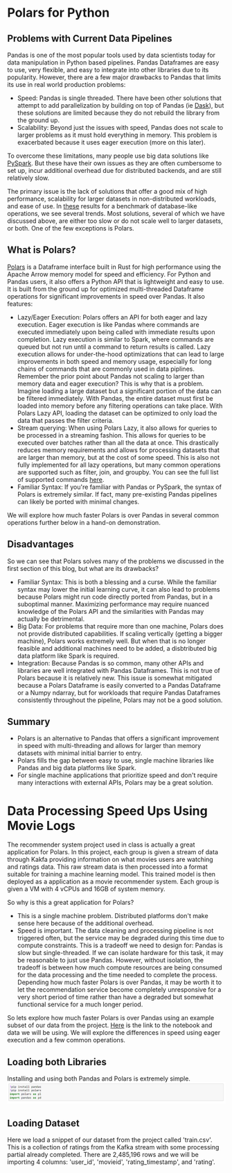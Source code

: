 # Polars for Python

## Problems with Current Data Pipelines
Pandas is one of the most popular tools used by data scientists today for data manipulation in Python based pipelines. Pandas Dataframes are easy to use, very flexible, and easy to integrate into other libraries due to its popularity. However, there are a few major drawbacks to Pandas that limits its use in real world production problems:
* Speed: Pandas is single threaded. There have been other solutions that attempt to add parallelization by building on top of Pandas (ie [Dask](https://www.dask.org/)), but these solutions are limited because they do not rebuild the library from the ground up. 
* Scalability: Beyond just the issues with speed, Pandas does not scale to larger problems as it must hold everything in memory. This problem is exacerbated because it uses eager execution (more on this later).

To overcome these limitations, many people use big data solutions like [PySpark](https://spark.apache.org/docs/latest/api/python/#). But these have their own issues as they are often cumbersome to set up, incur additional overhead due for distributed backends, and are still relatively slow. 

The primary issue is the lack of solutions that offer a good mix of high performance, scalability for larger datasets in non-distributed workloads, and ease of use. In [these](https://h2oai.github.io/db-benchmark/) results for a benchmark of database-like operations, we see several trends. Most solutions, several of which we have discussed above, are either too slow or do not scale well to larger datasets, or both. One of the few exceptions is Polars.

## What is Polars?

[Polars](https://www.pola.rs/) is a Dataframe interface built in Rust for high performance using the Apache Arrow memory model for speed and efficiency. For Python and Pandas users, it also offers a Python API that is lightweight and easy to use. It is built from the ground up for optimized multi-threaded Dataframe operations for significant improvements in speed over Pandas. It also features:
* Lazy/Eager Execution: Polars offers an API for both eager and lazy execution. Eager execution is like Pandas where commands are executed immediately upon being called with immediate results upon completion. Lazy execution is similar to Spark, where commands are queued but not run until a command to return results is called. Lazy execution allows for under-the-hood optimizations that can lead to large improvements in both speed and memory usage, especially for long chains of commands that are commonly used in data piplines. Remember the prior point about Pandas not scaling to larger than memory data and eager execution? This is why that is a problem. Imagine loading a large dataset but a significant portion of the data can be filtered immediately. With Pandas, the entire dataset must first be loaded into memory before any filtering operations can take place. With Polars Lazy API, loading the dataset can be optimized to only load the data that passes the filter criteria.
* Stream querying: When using Polars Lazy, it also allows for queries to be processed in a streaming fashion. This allows for queries to be executed over batches rather than all the data at once. This drastically reduces memory requirements and allows for processing datasets that are larger than memory, but at the cost of some speed. This is also not fully implemented for all lazy operations, but many common operations are supported such as filter, join, and groupby. You can see the full list of supported commands [here](https://pola-rs.github.io/polars-book/user-guide/concepts/streaming/).
* Familiar Syntax: If you're familiar with Pandas or PySpark, the syntax of Polars is extremely similar. If fact, many pre-existing Pandas pipelines can likely be ported with minimal changes. 

We will explore how much faster Polars is over Pandas in several common operations further below in a hand-on demonstration.

## Disadvantages
So we can see that Polars solves many of the problems we discussed in the first section of this blog, but what are its drawbacks?
* Familiar Syntax: This is both a blessing and a curse. While the familiar syntax may lower the initial learning curve, it can also lead to problems because Polars might run code directly ported from Pandas, but in a suboptimal manner. Maximizing performance may require nuanced knowledge of the Polars API and the similarities with Pandas may actually be detrimental.
* Big Data: For problems that require more than one machine, Polars does not provide distributed capabilities. If scaling vertically (getting a bigger machine), Polars works extremely well. But when that is no longer feasible and additional machines need to be added, a disbtributed big data platform like Spark is required.
* Integration: Because Pandas is so common, many other APIs and libraries are well integrated with Pandas Dataframes. This is not true of Polars because it is relatively new. This issue is somewhat mitigated because a Polars Dataframe is easily converted to a Pandas Dataframe or a Numpy ndarray, but for workloads that require Pandas Dataframes consistently throughout the pipeline, Polars may not be a good solution.

## Summary
* Polars is an alternative to Pandas that offers a significant improvement in speed with multi-threading and allows for larger than memory datasets with minimal initial barrier to entry. 
* Polars fills the gap between easy to use, single machine libraries like Pandas and big data platforms like Spark.
* For single machine applications that prioritize speed and don't require many interactions with external APIs, Polars may be a great solution.

# Data Processing Speed Ups Using Movie Logs
The recommender system project used in class is actually a great application for Polars. In this project, each group is given a stream of data through Kakfa providing information on what movies users are watching and ratings data. This raw stream data is then processed into a format suitable for training a machine learning model. This trained model is then deployed as a application as a movie recommender system. Each group is given a VM with 4 vCPUs and 16GB of system memory. 

So why is this a great application for Polars?
* This is a single machine problem. Distributed platforms don't make sense here because of the additional overhead.
* Speed is important. The data cleaning and processing pipeline is not triggered often, but the service may be degraded during this time due to compute constraints. This is a tradeoff we need to design for: Pandas is slow but single-threaded. If we can isolate hardware for this task, it may be reasonable to just use Pandas. However, without isolation, the tradeoff is between how much compute resources are being consumed for the data processing and the time needed to complete the process. Depending how much faster Polars is over Pandas, it may be worth it to let the recommendation service become completely unresponsive for a very short period of time rather than have a degraded but somewhat functional service for a much longer period.

So lets explore how much faster Polars is over Pandas using an example subset of our data from the project. [Here](https://drive.google.com/drive/folders/1L5WDMKdReS68_w2xWKLZtKMxPF6w1I2E?usp=share_link) is the link to the notebook and data we will be using. We will explore the differences in speed using eager execution and a few common operations. 

## Loading both Libraries
Installing and using both Pandas and Polars is extremely simple. 
![Installation](docs/assets/install.PNG)

## Loading Dataset 
Here we load a snippet of our dataset from the project called 'train.csv'. This is a collection of ratings from the Kafka stream with some processing partial already completed. There are 2,485,196 rows and we will be importing 4 columns: 'user_id', 'movieid', 'rating_timestamp', and 'rating'. 
